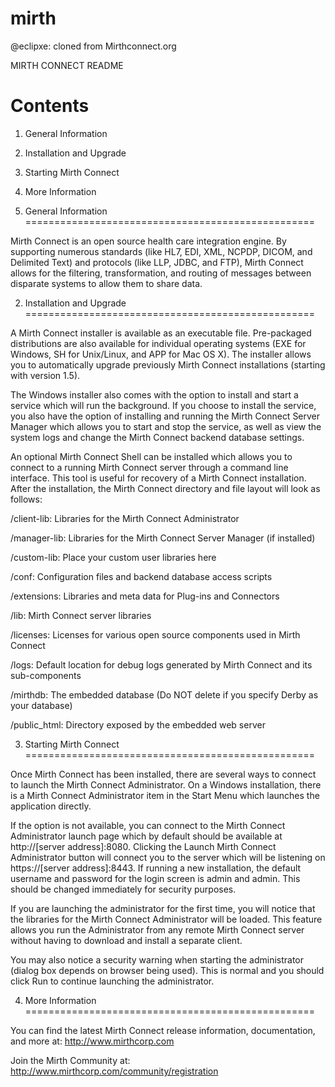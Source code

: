 mirth
=====

@eclipxe: cloned from Mirthconnect.org

MIRTH CONNECT README

Contents
==================================================

1. General Information
2. Installation and Upgrade
3. Starting Mirth Connect
4. More Information

1. General Information
==================================================

Mirth Connect is an open source health care integration engine. By supporting numerous standards (like HL7, EDI, XML, NCPDP, DICOM, and Delimited Text) and protocols (like LLP, JDBC, and FTP), Mirth Connect allows for the filtering, transformation, and routing of messages between disparate systems to allow them to share data.


2. Installation and Upgrade
==================================================

A Mirth Connect installer is available as an executable file. Pre-packaged distributions are also available for individual operating systems (EXE for Windows, SH for Unix/Linux, and APP for Mac OS X). The installer allows you to automatically upgrade previously Mirth Connect installations (starting with version 1.5).

The Windows installer also comes with the option to install and start a service which will run the background. If you choose to install the service, you also have the option of installing and running the Mirth Connect Server Manager which allows you to start and stop the service, as well as view the system logs and change the Mirth Connect backend database settings.

An optional Mirth Connect Shell can be installed which allows you to connect to a running Mirth Connect server through a command line interface. This tool is useful for recovery of a Mirth Connect installation.
After the installation, the Mirth Connect directory and file layout will look as follows:

/client-lib: Libraries for the Mirth Connect Administrator

/manager-lib: Libraries for the Mirth Connect Server Manager (if installed)

/custom-lib: Place your custom user libraries here

/conf: Configuration files and backend database access scripts

/extensions: Libraries and meta data for Plug-ins and Connectors

/lib: Mirth Connect server libraries

/licenses: Licenses for various open source components used in Mirth Connect

/logs: Default location for debug logs generated by Mirth Connect and its sub-components

/mirthdb: The embedded database (Do NOT delete if you specify Derby as your database)

/public_html: Directory exposed by the embedded web server


3. Starting Mirth Connect
==================================================

Once Mirth Connect has been installed, there are several ways to connect to launch the Mirth Connect Administrator. On a Windows installation, there is a Mirth Connect Administrator item in the Start Menu which launches the application directly.

If the option is not available, you can connect to the Mirth Connect Administrator launch page which by default should be available at http://[server address]:8080. Clicking the Launch Mirth Connect Administrator button will connect you to the server which will be listening on https://[server address]:8443. If running a new installation, the default username and password for the login screen is admin and admin. This should be changed immediately for security purposes.

If you are launching the administrator for the first time, you will notice that the libraries for the Mirth Connect Administrator will be loaded. This feature allows you run the Administrator from any remote Mirth Connect server without having to download and install a separate client.

You may also notice a security warning when starting the administrator (dialog box depends on browser being used). This is normal and you should click Run to continue launching the administrator.


4. More Information
==================================================

You can find the latest Mirth Connect release information, documentation, and more at: http://www.mirthcorp.com

Join the Mirth Community at: http://www.mirthcorp.com/community/registration